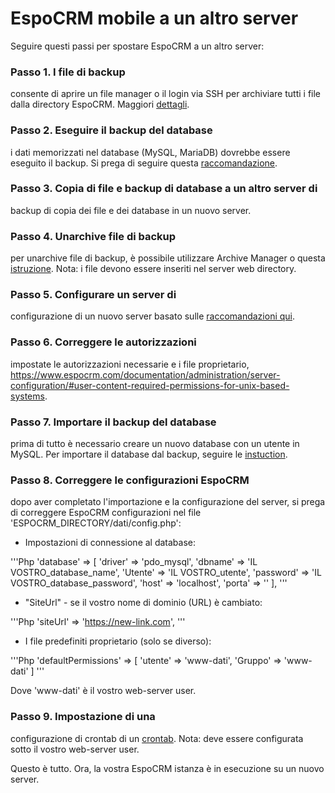 # EspoCRM mobile a un altro server

Seguire questi passi per spostare EspoCRM a un altro server:

### Passo 1. I file di backup

consente di aprire un file manager o il login via SSH per archiviare tutti i file dalla directory EspoCRM. Maggiori [dettagli](https://github.com/espocrm/documentation/blob/master/docs/administration/backup-and-restore.md#step-1-backup-files).

### Passo 2. Eseguire il backup del database

i dati memorizzati nel database (MySQL, MariaDB) dovrebbe essere eseguito il backup. Si prega di seguire questa [raccomandazione](https://github.com/espocrm/documentation/blob/master/docs/administration/backup-and-restore.md#step-2-backup-database).

### Passo 3. Copia di file e backup di database a un altro server di

backup di copia dei file e dei database in un nuovo server.

### Passo 4. Unarchive file di backup

per unarchive file di backup, è possibile utilizzare Archive Manager o questa [istruzione](https://github.com/espocrm/documentation/blob/master/docs/administration/backup-and-restore.md#step-1-unarchive-backup-files).
Nota: i file devono essere inseriti nel server web directory.

### Passo 5. Configurare un server di

configurazione di un nuovo server basato sulle [raccomandazioni qui](https://www.espocrm.com/documentation/administration/server-configuration/).

### Passo 6. Correggere le autorizzazioni

impostate le autorizzazioni necessarie e i file proprietario, https://www.espocrm.com/documentation/administration/server-configuration/#user-content-required-permissions-for-unix-based-systems.

### Passo 7. Importare il backup del database

prima di tutto è necessario creare un nuovo database con un utente in MySQL. Per importare il database dal backup, seguire le [instuction](https://github.com/espocrm/documentation/blob/master/docs/administration/backup-and-restore.md#step-3-import-database-dump).

### Passo 8. Correggere le configurazioni EspoCRM

dopo aver completato l'importazione e la configurazione del server, si prega di correggere EspoCRM configurazioni nel file 'ESPOCRM_DIRECTORY/dati/config.php':

* Impostazioni di connessione al database:

'''Php
'database' => [
'driver' => 'pdo_mysql',
'dbname' => 'IL VOSTRO_database_name',
'Utente' => 'IL VOSTRO_utente',
'password' => 'IL VOSTRO_database_password',
'host' => 'localhost',
'porta' => ''
],
'''

* "SiteUrl" - se il vostro nome di dominio (URL) è cambiato:

'''Php
'siteUrl' => 'https://new-link.com',
'''

* I file predefiniti proprietario (solo se diverso):

'''Php
'defaultPermissions' => [
'utente' => 'www-dati',
'Gruppo' => 'www-dati'
]
'''

Dove 'www-dati' è il vostro web-server user.

### Passo 9. Impostazione di una

configurazione di crontab di un [crontab](https://github.com/espocrm/documentation/blob/master/docs/administration/server-configuration.md#setting-up-crontab).
Nota: deve essere configurata sotto il vostro web-server user.

Questo è tutto. Ora, la vostra EspoCRM istanza è in esecuzione su un nuovo server.
